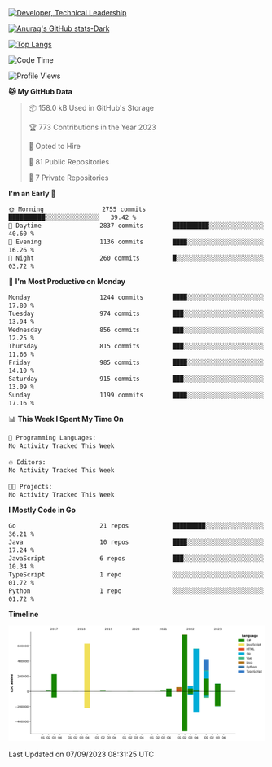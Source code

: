 <div>
  <a href="https://www.linkedin.com/in/arielpineiro/" target="_blank" rel="nofollow noopener noreferrer">
    <img src="https://img.shields.io/badge/-LinkedIn-%230077B5?style=for-the-badge&logo=linkedin&logoColor=white" alt="Developer, Technical Leadership" title="Ariel Piñeiro">
  </a>
</div>

[![Anurag's GitHub stats-Dark](https://github-readme-stats.vercel.app/api?username=arielsrv&show_icons=true&theme=dark#gh-dark-mode-only)](https://github.com/anuraghazra/github-readme-stats#gh-dark-mode-only)

[![Top Langs](https://github-readme-stats.vercel.app/api/top-langs/?username=arielsrv&layout=compact&langs_count=10&theme=dark#gh-dark-mode-only)](https://github.com/anuraghazra/github-readme-stats&theme=dark#gh-dark-mode-only)

<!--START_SECTION:waka-->
![Code Time](http://img.shields.io/badge/Code%20Time-1%20min-blue)

![Profile Views](http://img.shields.io/badge/Profile%20Views-2-blue)

**🐱 My GitHub Data**

> 📦 158.0 kB Used in GitHub's Storage
>
> 🏆 773 Contributions in the Year 2023
>
> 💼 Opted to Hire
>
> 📜 81 Public Repositories
>
> 🔑 7 Private Repositories
>
**I'm an Early 🐤**

```text
🌞 Morning                2755 commits        ██████████░░░░░░░░░░░░░░░   39.42 % 
🌆 Daytime                2837 commits        ██████████░░░░░░░░░░░░░░░   40.60 % 
🌃 Evening                1136 commits        ████░░░░░░░░░░░░░░░░░░░░░   16.26 % 
🌙 Night                  260 commits         █░░░░░░░░░░░░░░░░░░░░░░░░   03.72 % 
```

📅 **I'm Most Productive on Monday**

```text
Monday                   1244 commits        ████░░░░░░░░░░░░░░░░░░░░░   17.80 % 
Tuesday                  974 commits         ███░░░░░░░░░░░░░░░░░░░░░░   13.94 % 
Wednesday                856 commits         ███░░░░░░░░░░░░░░░░░░░░░░   12.25 % 
Thursday                 815 commits         ███░░░░░░░░░░░░░░░░░░░░░░   11.66 % 
Friday                   985 commits         ████░░░░░░░░░░░░░░░░░░░░░   14.10 % 
Saturday                 915 commits         ███░░░░░░░░░░░░░░░░░░░░░░   13.09 % 
Sunday                   1199 commits        ████░░░░░░░░░░░░░░░░░░░░░   17.16 % 
```

📊 **This Week I Spent My Time On**

```text
💬 Programming Languages: 
No Activity Tracked This Week

🔥 Editors: 
No Activity Tracked This Week

🐱‍💻 Projects: 
No Activity Tracked This Week
```

**I Mostly Code in Go**

```text
Go                       21 repos            █████████░░░░░░░░░░░░░░░░   36.21 % 
Java                     10 repos            ████░░░░░░░░░░░░░░░░░░░░░   17.24 % 
JavaScript               6 repos             ███░░░░░░░░░░░░░░░░░░░░░░   10.34 % 
TypeScript               1 repo              ░░░░░░░░░░░░░░░░░░░░░░░░░   01.72 % 
Python                   1 repo              ░░░░░░░░░░░░░░░░░░░░░░░░░   01.72 % 
```

**Timeline**

![Lines of Code chart](https://raw.githubusercontent.com/arielsrv/arielsrv/main/assets/bar_graph.png)

Last Updated on 07/09/2023 08:31:25 UTC
<!--END_SECTION:waka-->
